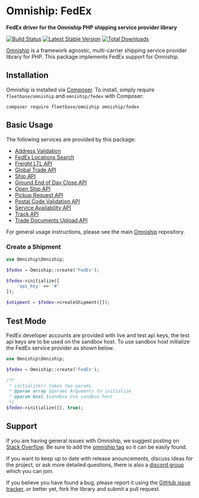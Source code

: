 # Omniship: FedEx

**FedEx driver for the Omniship PHP shipping service provider library**

[![Build Status](https://travis-ci.org/thephpleague/omniship-fedex.png?branch=master)](https://travis-ci.org/thephpleague/omnipay-stripe)
[![Latest Stable Version](https://poser.pugx.org/omnipay/stripe/version.png)](https://packagist.org/packages/omnipay/stripe)
[![Total Downloads](https://poser.pugx.org/omnipay/stripe/d/total.png)](https://packagist.org/packages/omnipay/stripe)

[Omniship](https://github.com/fleetbase/omniship) is a framework agnostic, multi-carrier shipping
service provider library for PHP. This package implements FedEx support for Omniship.

## Installation

Omniship is installed via [Composer](http://getcomposer.org/). To install, simply require `fleetbase/omniship` and `omniship/fedex` with Composer:

```
composer require fleetbase/omniship omniship/fedex
```

## Basic Usage

The following services are provided by this package:

- [Address Validation](https://developer.fedex.com/api/en-ca/catalog/address-validation.html#/api)
- [FedEx Locations Search](https://developer.fedex.com/api/en-ca/catalog/locations.html#/api)
- [Freight LTL API](https://developer.fedex.com/api/en-ca/catalog/ltl-freight.html#/api)
- [Global Trade API](https://developer.fedex.com/api/en-ca/catalog/global-trade.html#/api)
- [Ship API](https://developer.fedex.com/api/en-ca/catalog/ship.html#/api)
- [Ground End of Day Close API](https://developer.fedex.com/api/en-ca/catalog/close.html#/api)
- [Open Ship API](https://developer.fedex.com/api/en-ca/catalog/open-ship.html#/api)
- [Pickup Request API](https://developer.fedex.com/api/en-ca/catalog/pickup.html#/api)
- [Postal Code Validation API](https://developer.fedex.com/api/en-ca/catalog/postal-code.html#/api)
- [Service Availability API](https://developer.fedex.com/api/en-ca/catalog/service-availability.html#/api)
- [Track API](https://developer.fedex.com/api/en-ca/catalog/track.html#/api)
- [Trade Documents Upload API](https://developer.fedex.com/api/en-ca/catalog/upload-documents.html#/api)

For general usage instructions, please see the main [Omniship](https://github.com/fleetbase/omniship)
repository.

### Create a Shipment

```php
use Omniship\Omniship;

$fedex = Omniship::create('FedEx');

$fedex->initialize([
    'api_key' => '#'
]);

$shipment = $fedex->createShipment([]);
```

## Test Mode

FedEx developer accounts are provided with live and test api keys, the test api keys are to be used on the sandbox host.
To use sandbox host initialize the FedEx service provider as shown below.

```php
use Omniship\Omniship;

$fedex = Omniship::create('FedEx');

/** 
 * initialize() takes two params
 * @param array $params Arguments to initialize
 * @param bool $sandbox Use sandbox host
 */
$fedex->initialize([], true);
```

## Support

If you are having general issues with Omniship, we suggest posting on
[Stack Overflow](http://stackoverflow.com/). Be sure to add the
[omniship tag](http://stackoverflow.com/questions/tagged/omniship) so it can be easily found.

If you want to keep up to date with release anouncements, discuss ideas for the project,
or ask more detailed questions, there is also a [discord group](https://discord.com/invite/fjP4sReEvH) which
you can join.

If you believe you have found a bug, please report it using the [GitHub issue tracker](https://github.com/fleetbase/omniship-common/issues),
or better yet, fork the library and submit a pull request.